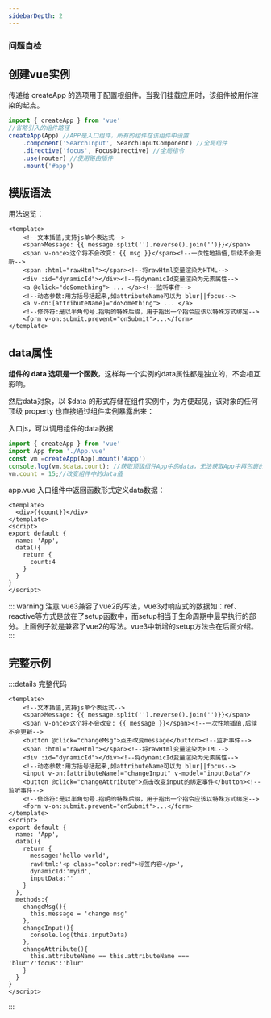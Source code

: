 ```yaml
---
sidebarDepth: 2
---
```


### 问题自检

<common-code-question questionId="createApp"></common-code-question>

<common-code-question questionId="htmlTemplate"></common-code-question>

<common-code-question questionId="functionTypes"></common-code-question>


## 创建vue实例

传递给 createApp 的选项用于配置根组件。当我们挂载应用时，该组件被用作渲染的起点。

```js
import { createApp } from 'vue'
//省略引入的组件路径
createApp(App) //APP是入口组件，所有的组件在该组件中设置
    .component('SearchInput', SearchInputComponent) //全局组件
    .directive('focus', FocusDirective) //全局指令
    .use(router) //使用路由插件
    .mount('#app')
```

## 模版语法

用法速览：
```vue
<template>
    <!--文本插值,支持js单个表达式-->
    <span>Message: {{ message.split('').reverse().join('')}}</span>
    <span v-once>这个将不会改变: {{ msg }}</span><!--一次性地插值,后续不会更新-->
    <span :html="rawHtml"></span><!--将rawHtml变量渲染为HTML-->
    <div :id="dynamicId"></div><!--将dynamicId变量渲染为元素属性-->
    <a @click="doSomething"> ... </a><!--监听事件-->
    <!--动态参数:用方括号括起来,如attributeName可以为 blur||focus-->
    <a v-on:[attributeName]="doSomething"> ... </a>
    <!--修饰符:是以半角句号.指明的特殊后缀，用于指出一个指令应该以特殊方式绑定-->
    <form v-on:submit.prevent="onSubmit">...</form>
</template>
```

## data属性

**组件的 data 选项是一个函数**，这样每一个实例的data属性都是独立的，不会相互影响。

然后data对象，以 $data 的形式存储在组件实例中，为方便起见，该对象的任何顶级 property 也直接通过组件实例暴露出来：

入口js，可以调用组件的data数据
```js
import { createApp } from 'vue'
import App from './App.vue'
const vm =createApp(App).mount('#app')
console.log(vm.$data.count); //获取顶级组件App中的data，无法获取App中再包裹的子组件的data
vm.count = 15;//改变组件中的data值
```
app.vue 入口组件中返回函数形式定义data数据：
```vue
<template>
  <div>{{count}}</div>
</template>
<script>
export default {
  name: 'App',
  data(){
    return {
      count:4
    }
  }
}
</script>
```

::: warning 注意
vue3兼容了vue2的写法，vue3对响应式的数据如：ref、reactive等方式是放在了setup函数中，而setup相当于生命周期中最早执行的部分。上面例子就是兼容了vue2的写法。vue3中新增的setup方法会在后面介绍。
:::

## 完整示例

<common-codepen-snippet title="Handling forms: select" slug="gOwMaPW" :preview="false" />

:::details 完整代码
```vue
<template>
    <!--文本插值,支持js单个表达式-->
    <span>Message: {{ message.split('').reverse().join('')}}</span>
    <span v-once>这个将不会改变: {{ message }}</span><!--一次性地插值,后续不会更新-->
    <button @click="changeMsg">点击改变message</button><!--监听事件-->
    <span :html="rawHtml"></span><!--将rawHtml变量渲染为HTML-->
    <div :id="dynamicId"></div><!--将dynamicId变量渲染为元素属性-->
    <!--动态参数:用方括号括起来,如attributeName可以为 blur||focus-->
    <input v-on:[attributeName]="changeInput" v-model="inputData"/>
    <button @click="changeAttribute">点击改变input的绑定事件</button><!--监听事件-->
    <!--修饰符:是以半角句号.指明的特殊后缀，用于指出一个指令应该以特殊方式绑定-->
    <form v-on:submit.prevent="onSubmit">...</form>
</template>
<script>
export default {
  name: 'App',
  data(){
    return {
      message:'hello world',
      rawHtml:'<p class="color:red">标签内容</p>',
      dynamicId:'myid',
      inputData:''
    }
  },
  methods:{
    changeMsg(){
      this.message = 'change msg'
    },
    changeInput(){
      console.log(this.inputData)
    },
    changeAttribute(){
      this.attributeName == this.attributeName === 'blur'?'focus':'blur'
    }
  }
}
</script>
```
:::